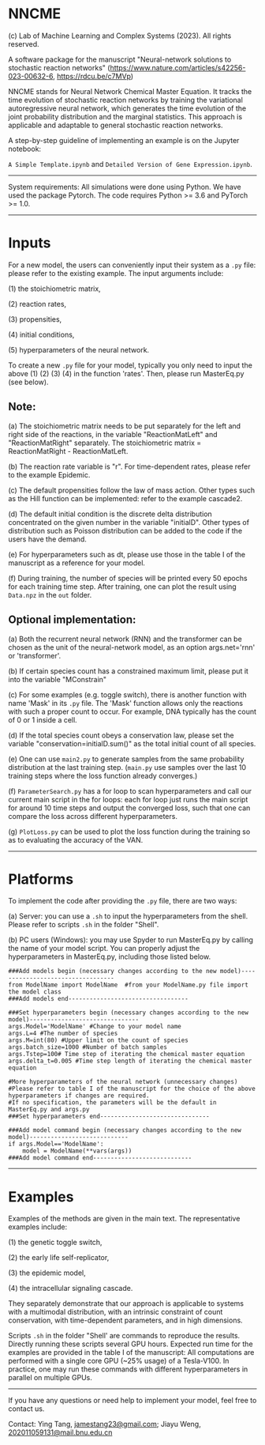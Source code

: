 # NNCME
(c) Lab of Machine Learning and Complex Systems (2023).
All rights reserved. 

A software package for the manuscript "Neural-network solutions to stochastic reaction networks" 
(https://www.nature.com/articles/s42256-023-00632-6, https://rdcu.be/c7MVp)

NNCME stands for Neural Network Chemical Master Equation. It tracks the time evolution of stochastic reaction networks by training the variational autoregressive neural network, which generates the time evolution of the joint probability distribution and the marginal statistics. This approach is applicable and adaptable to general stochastic reaction networks. 

A step-by-step guideline of implementing an example is on the Jupyter notebook: 

`A Simple Template.ipynb` and `Detailed Version of Gene Expression.ipynb`. 

--------------------------------------------------------------------------------------------------------------------------------------------

System requirements: 
All simulations were done using Python.
We have used the package Pytorch. The code requires Python >= 3.6 and PyTorch >= 1.0.

--------------------------------------------------------------------------------------------------------------------------------------------

# Inputs

For a new model, the users can conveniently input their system as a `.py` file: please refer to the existing example. The input arguments include:

(1) the stoichiometric matrix, 

(2) reaction rates, 

(3) propensities,

(4) initial conditions, 

(5) hyperparameters of the neural network.

To create a new `.py` file for your model, typically you only need to input the above (1) (2) (3) (4) in the function 'rates'. Then, please run MasterEq.py (see below).

## Note: 

(a) The stoichiometric matrix needs to be put separately for the left and right side of the reactions, in the variable "ReactionMatLeft" and "ReactionMatRight" separately. The stoichiometric matrix = ReactionMatRight - ReactionMatLeft.

(b) The reaction rate variable is "r". For time-dependent rates, please refer to the example Epidemic.

(c) The default propensities follow the law of mass action. Other types such as the Hill function can be implemented: refer to the example cascade2.

(d) The default initial condition is the discrete delta distribution concentrated on the given number in the variable "initialD". Other types of distribution such as Poisson distribution can be added to the code if the users have the demand.

(e) For hyperparameters such as dt, please use those in the table I of the manuscript as a reference for your model.

(f) During training, the number of species will be printed every 50 epochs for each training time step. After training, one can plot the result using `Data.npz` in the `out` folder.

## Optional implementation:

(a) Both the recurrent neural network (RNN) and the transformer can be chosen as the unit of the neural-network model, as an option args.net='rnn' or 'transformer'.

(b) If certain species count has a constrained maximum limit, please put it into the variable "MConstrain"

(c) For some examples (e.g. toggle switch), there is another function with name 'Mask' in its `.py` file. The 'Mask' function allows only the reactions with such a proper count to occur. For example, DNA typically has the count of 0 or 1 inside a cell.

(d) If the total species count obeys a conservation law, please set the variable "conservation=initialD.sum()" as the total initial count of all species.

(e) One can use `main2.py` to generate samples from the same probability distribution at the last training step. (`main.py` use samples over the last 10 training steps where the loss function already converges.)

(f) `ParameterSearch.py` has a for loop to scan hyperparameters and call our current main script in the for loops: each for loop just runs the main script for around 10 time steps and output the converged loss, such that one can compare the loss across different hyperparameters.

(g) `PlotLoss.py` can be used to plot the loss function during the training so as to evaluating the accuracy of the VAN.


--------------------------------------------------------------------------------------------------------------------------------------------

# Platforms

To implement the code after providing the `.py` file, there are two ways:

(a) Server: you can use a `.sh` to input the hyperparameters from the shell. Please refer to scripts `.sh` in the folder "Shell".

(b) PC users (Windows): you may use Spyder to run MasterEq.py by calling the name of your model script. You can properly adjust the hyperparameters in MasterEq.py, including those listed below.

```
###Add models begin (necessary changes according to the new model)----------------------------------
from ModelName import ModelName  #from your ModelName.py file import the model class
###Add models end----------------------------------

###Set hyperparameters begin (necessary changes according to the new model)-------------------------------
args.Model='ModelName' #Change to your model name
args.L=4 #The number of species
args.M=int(80) #Upper limit on the count of species
args.batch_size=1000 #Number of batch samples
args.Tstep=100# Time step of iterating the chemical master equation
args.delta_t=0.005 #Time step length of iterating the chemical master equation

#More hyperparameters of the neural network (unnecessary changes)
#Please refer to table I of the manuscript for the choice of the above hyperparameters if changes are required. 
#If no specification, the parameters will be the default in MasterEq.py and args.py
###Set hyperparameters end-------------------------------

###Add model command begin (necessary changes according to the new model)----------------------------
if args.Model=='ModelName':
    model = ModelName(**vars(args))   
###Add model command end----------------------------
```
--------------------------------------------------------------------------------------------------------------------------------------------

# Examples

Examples of the methods are given in the main text. The representative examples include:  

(1) the genetic toggle switch, 

(2) the early life self-replicator, 

(3) the epidemic model, 

(4) the intracellular signaling cascade. 

They separately demonstrate that our approach is applicable to systems with a multimodal distribution, with an intrinsic constraint of count conservation, with time-dependent parameters, and in high dimensions.

Scripts `.sh` in the folder "Shell' are commands to reproduce the results. Directly running these scripts several GPU hours. Expected run time for the examples are provided in the table I of the manuscript: All computations are performed with a single core GPU (~25% usage) of a Tesla-V100. In practice, one may run these commands with different hyperparameters in parallel on multiple GPUs.

--------------------------------------------------------------------------------------------------------------------------------------------

If you have any questions or need help to implement your model, feel free to contact us.

Contact: Ying Tang, jamestang23@gmail.com; Jiayu Weng, 202011059131@mail.bnu.edu.cn

